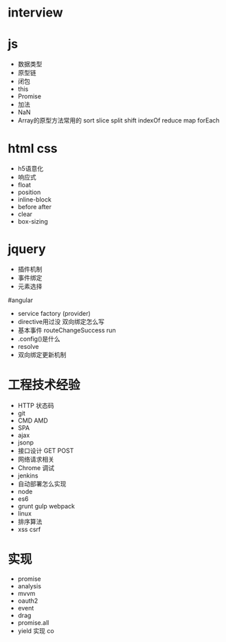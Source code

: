 interview
===============

# js

- 数据类型
- 原型链
- 闭包
- this
- Promise
- 加法
- NaN
- Array的原型方法常用的 sort slice split shift indexOf reduce map forEach

# html css

- h5语意化
- 响应式
- float
- position
- inline-block
- before after
- clear
- box-sizing

# jquery

- 插件机制
- 事件绑定
- 元素选择

#angular

- service factory (provider)
- directive用过没 双向绑定怎么写
- 基本事件 routeChangeSuccess run
- .config()是什么
- resolve
- 双向绑定更新机制


# 工程技术经验

- HTTP 状态码
- git
- CMD AMD
- SPA
- ajax
- jsonp
- 接口设计 GET POST
- 网络请求相关
- Chrome 调试
- jenkins
- 自动部署怎么实现
- node
- es6
- grunt gulp webpack
- linux
- 排序算法
- xss csrf

# 实现
- promise
- analysis
- mvvm
- oauth2
- event
- drag
- promise.all
- yield 实现 co
